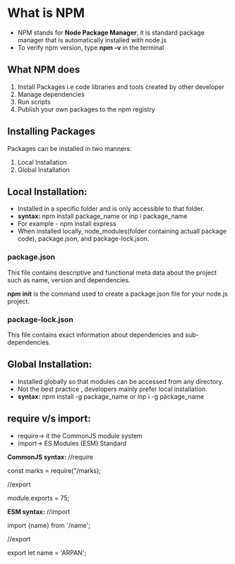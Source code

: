 # What is NPM

- NPM stands for **Node Package Manager**, it is standard package manager that is automatically installed with node.js
- To verify npm version, type **npm -v** in the terminal

## What NPM does

1. Install Packages i.e code libraries and tools created by other developer
2. Manage dependencies
3. Run scripts
4. Publish your own packages to the npm registry

## Installing Packages

Packages can be installed in two manners:
1. Local Installation 
2. Global Installation

## Local Installation:

- Installed in a specific folder and is only accessible to that folder.
- **syntax:** npm install package_name or inp i package_name
- For example - npm install express
- When installed locally, node_modules(folder containing actuall package code), package.json, and package-lock.json.

### package.json

This file contains descriptive and functional meta data about the project such as name, version and dependencies.

**npm init** is the command used to create a package.json file for your node.js project.

### package-lock.json

This file contains exact information about dependencies and sub-dependencies.

## Global Installation:

- Installed globally so that modules can be accessed from any directory.
- Not the best practice , developers mainly prefer local installation.
- **syntax:** npm install -g package_name or inp i -g package_name

## require v/s import:

- require-> it the CommonJS module system
- import-> ES Modules (ESM) Standard

**CommonJS syntax:**
//require

const marks = require("/marks);

//export

module.exports = 75;

**ESM syntax:**
//import

import {name} from '/name';

//export

export let name = 'ARPAN';